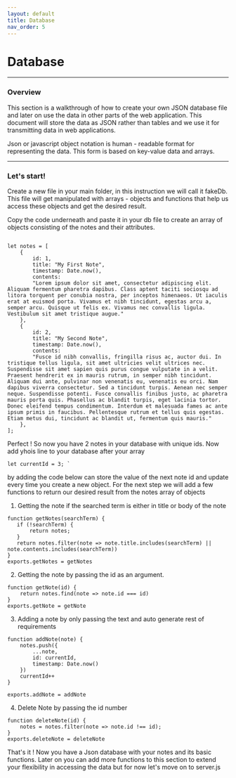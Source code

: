 ```yaml
---
layout: default
title: Database
nav_order: 5
---
```


# Database
- - - -
### Overview
This section is a walkthrough of how to create your own JSON database file and later on use the data in other parts of the web application. This document will store the data as JSON rather than tables and we use it for transmitting data in web applications.

Json or javascript object notation is human - readable format for representing the data. This form is based on key-value data and arrays.
- - - -
### Let's start!
Create a  new file in your main folder, in this instruction we will call it fakeDb. This file will get manipulated with arrays - objects and functions that help us access these objects and get the desired result.

Copy the code underneath and paste it in your db file to create an array of objects consisting of  the notes and their attributes.

```

let notes = [
    {
        id: 1,
        title: "My First Note",
        timestamp: Date.now(),
        contents: 
        "Lorem ipsum dolor sit amet, consectetur adipiscing elit. Aliquam fermentum pharetra dapibus. Class aptent taciti sociosqu ad litora torquent per conubia nostra, per inceptos himenaeos. Ut iaculis erat at euismod porta. Vivamus et nibh tincidunt, egestas arcu a, semper arcu. Quisque ut felis ex. Vivamus nec convallis ligula. Vestibulum sit amet tristique augue."
    },
    {
        id: 2,
        title: "My Second Note",
        timestamp: Date.now(),
        contents:
        "Fusce id nibh convallis, fringilla risus ac, auctor dui. In tristique tellus ligula, sit amet ultricies velit ultrices nec. Suspendisse sit amet sapien quis purus congue vulputate in a velit. Praesent hendrerit ex in mauris rutrum, in semper nibh tincidunt. Aliquam dui ante, pulvinar non venenatis eu, venenatis eu orci. Nam dapibus viverra consectetur. Sed a tincidunt turpis. Aenean nec semper neque. Suspendisse potenti. Fusce convallis finibus justo, ac pharetra mauris porta quis. Phasellus ac blandit turpis, eget lacinia tortor. Donec eleifend tempus condimentum. Interdum et malesuada fames ac ante ipsum primis in faucibus. Pellentesque rutrum et tellus quis egestas. Etiam metus dui, tincidunt ac blandit ut, fermentum quis mauris."
    },
];
```


Perfect ! So now you have 2 notes in your database with unique ids. Now add yhois line to your database  after your array 

```
let currentId = 3; `
```
by adding the code below can store the value of the next note id and update every time you create a new object.
 For the next step we will add a few functions to return our desired result from the notes array of objects 


1. Getting the note if the searched term is either in title or body of the note 
 ```
 function getNotes(searchTerm) {
    if (!searchTerm) {
        return notes;
    }
    return notes.filter(note => note.title.includes(searchTerm) || note.contents.includes(searchTerm))
}
exports.getNotes = getNotes

```


2.  Getting the note by passing the id as an argument. 

```
function getNote(id) {
    return notes.find(note => note.id === id)
}
exports.getNote = getNote

```

3.  Adding a note by only passing the text and auto generate rest of requirements

```
function addNote(note) {
    notes.push({
        ...note,
        id: currentId,
        timestamp: Date.now()
    })
    currentId++
}

exports.addNote = addNote

```

4.  Delete Note by passing the id number

```
function deleteNote(id) {
    notes = notes.filter(note => note.id !== id);
}
exports.deleteNote = deleteNote
```

That's it ! Now you have a Json database with your notes and its basic functions. Later on you can add more functions to this section to extend your flexibility in accessing  the data  but for now let's move on to server.js


